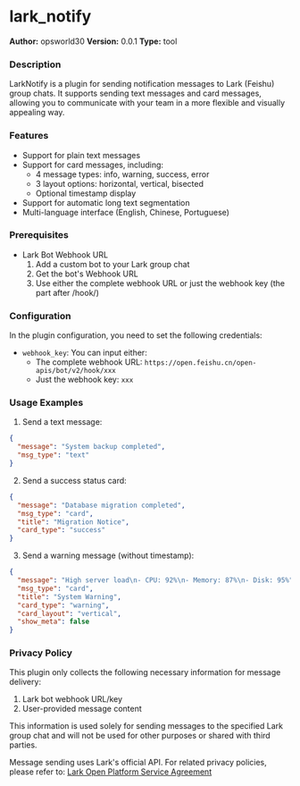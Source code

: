 # lark_notify

**Author:** opsworld30
**Version:** 0.0.1
**Type:** tool

### Description

LarkNotify is a plugin for sending notification messages to Lark (Feishu) group chats. It supports sending text messages and card messages, allowing you to communicate with your team in a more flexible and visually appealing way.

### Features

- Support for plain text messages
- Support for card messages, including:
  - 4 message types: info, warning, success, error
  - 3 layout options: horizontal, vertical, bisected
  - Optional timestamp display
- Support for automatic long text segmentation
- Multi-language interface (English, Chinese, Portuguese)

### Prerequisites

- Lark Bot Webhook URL
  1. Add a custom bot to your Lark group chat
  2. Get the bot's Webhook URL
  3. Use either the complete webhook URL or just the webhook key (the part after /hook/)

### Configuration

In the plugin configuration, you need to set the following credentials:

- `webhook_key`: You can input either:
  - The complete webhook URL: `https://open.feishu.cn/open-apis/bot/v2/hook/xxx`
  - Just the webhook key: `xxx`

### Usage Examples

1. Send a text message:
```json
{
  "message": "System backup completed",
  "msg_type": "text"
}
```

2. Send a success status card:
```json
{
  "message": "Database migration completed",
  "msg_type": "card",
  "title": "Migration Notice",
  "card_type": "success"
}
```

3. Send a warning message (without timestamp):
```json
{
  "message": "High server load\n- CPU: 92%\n- Memory: 87%\n- Disk: 95%",
  "msg_type": "card",
  "title": "System Warning",
  "card_type": "warning",
  "card_layout": "vertical",
  "show_meta": false
}
```

### Privacy Policy

This plugin only collects the following necessary information for message delivery:

1. Lark bot webhook URL/key
2. User-provided message content

This information is used solely for sending messages to the specified Lark group chat and will not be used for other purposes or shared with third parties.

Message sending uses Lark's official API. For related privacy policies, please refer to: [Lark Open Platform Service Agreement](https://www.larksuite.com/en_us/agreement)
